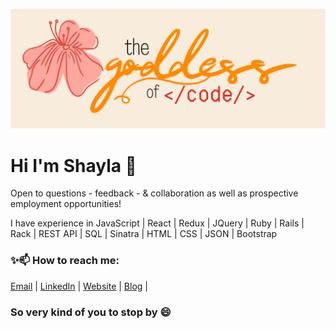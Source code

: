 
[![Shayla's GitHub Banner](./assets/cover.png)](https://braydoncoyer.dev)

# Hi I'm Shayla 👋

Open to questions - feedback - & collaboration as well as prospective employment opportunities! <br> 

I have experience in JavaScript | React | Redux | JQuery | Ruby | Rails | Rack | REST API | SQL | Sinatra | HTML | CSS | JSON | Bootstrap 

### ✨📫 How to reach me: 
 [Email](https://pages.github.com/) |
 [LinkedIn](https://pages.github.com/) | 
 [Website](https://pages.github.com/) | 
 [Blog](https://pages.github.com/) | 

### So very kind of you to stop by 😄
